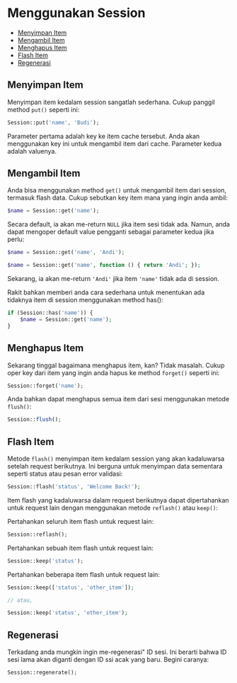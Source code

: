 # Menggunakan Session

<!-- MarkdownTOC autolink="true" autoanchor="true" levels="2,3" bracket="round" lowercase="only_ascii" -->

- [Menyimpan Item](#menyimpan-item)
- [Mengambil Item](#mengambil-item)
- [Menghapus Item](#menghapus-item)
- [Flash Item](#flash-item)
- [Regenerasi](#regenerasi)

<!-- /MarkdownTOC -->


<a id="menyimpan-item"></a>
## Menyimpan Item

Menyimpan item kedalam session sangatlah sederhana. Cukup panggil method `put()` seperti ini:

```php
Session::put('name', 'Budi');
```

Parameter pertama adalah key ke item cache tersebut. Anda akan menggunakan key ini untuk mengambil item dari cache. Parameter kedua adalah valuenya.


<a id="mengambil-item"></a>
## Mengambil Item

Anda bisa menggunakan method `get()` untuk mengambil item dari session, termasuk flash data. Cukup sebutkan key item mana yang ingin anda ambil:

```php
$name = Session::get('name');
```

Secara default, ia akan me-return `NULL` jika item sesi tidak ada. Namun, anda dapat mengoper default value pengganti sebagai parameter kedua jika perlu:

```php
$name = Session::get('name', 'Andi');

$name = Session::get('name', function () { return 'Andi'; });
```

Sekarang, ia akan me-return `'Andi'` jika item `'name'` tidak ada di session.

Rakit bahkan memberi anda cara sederhana untuk menentukan ada tidaknya item di session menggunakan method has():

```php
if (Session::has('name')) {
	$name = Session::get('name');
}
```


<a id="menghapus-item"></a>
## Menghapus Item

Sekarang tinggal bagaimana menghapus item, kan? Tidak masalah. Cukup oper key dari item yang ingin anda hapus ke method `forget()` seperti ini:

```php
Session::forget('name');
```

Anda bahkan dapat menghapus semua item dari sesi menggunakan metode `flush()`:

```php
Session::flush();
```


<a id="flash-item"></a>
## Flash Item

Metode `flash()` menyimpan item kedalam session yang akan kadaluwarsa setelah request berikutnya. Ini berguna untuk menyimpan data sementara seperti status atau pesan error validasi:

```php
Session::flash('status', 'Welcome Back!');
```

Item flash yang kadaluwarsa dalam request berikutnya dapat dipertahankan untuk request lain dengan menggunakan metode `reflash()` atau `keep()`:

Pertahankan seluruh item flash untuk request lain:

```php
Session::reflash();
```

Pertahankan sebuah item flash untuk request lain:

```php
Session::keep('status');
```

Pertahankan beberapa item flash untuk request lain:

```php
Session::keep(['status', 'other_item']);

// atau,

Session::keep('status', 'other_item');
```


<a id="regenerasi"></a>
## Regenerasi

Terkadang anda mungkin ingin me-regenerasi" ID sesi. Ini berarti bahwa ID sesi lama akan diganti dengan ID ssi acak yang baru. Begini caranya:

```php
Session::regenerate();
```
